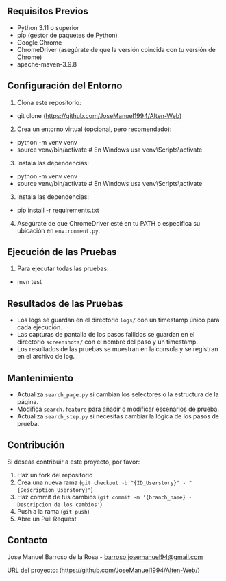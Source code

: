 ## Requisitos Previos

- Python 3.11 o superior
- pip (gestor de paquetes de Python)
- Google Chrome
- ChromeDriver (asegúrate de que la versión coincida con tu versión de Chrome)
- apache-maven-3.9.8

## Configuración del Entorno

1. Clona este repositorio:

 - git clone (https://github.com/JoseManuel1994/Alten-Web)

2. Crea un entorno virtual (opcional, pero recomendado):

 - python -m venv venv
 - source venv/bin/activate  # En Windows usa venv\Scripts\activate

3. Instala las dependencias:

 - python -m venv venv
 - source venv/bin/activate  # En Windows usa venv\Scripts\activate

3. Instala las dependencias:

 - pip install -r requirements.txt

4. Asegúrate de que ChromeDriver esté en tu PATH o especifica su ubicación en `environment.py`.

## Ejecución de las Pruebas

1. Para ejecutar todas las pruebas:

 - mvn test

## Resultados de las Pruebas

- Los logs se guardan en el directorio `logs/` con un timestamp único para cada ejecución.
- Las capturas de pantalla de los pasos fallidos se guardan en el directorio `screenshots/` con el nombre del paso y un timestamp.
- Los resultados de las pruebas se muestran en la consola y se registran en el archivo de log.

## Mantenimiento

- Actualiza `search_page.py` si cambian los selectores o la estructura de la página.
- Modifica `search.feature` para añadir o modificar escenarios de prueba.
- Actualiza `search_step.py` si necesitas cambiar la lógica de los pasos de prueba.

## Contribución

Si deseas contribuir a este proyecto, por favor:

1. Haz un fork del repositorio
2. Crea una nueva rama (`git checkout -b "{ID_Userstory}" - "{Description_Userstory}"`)
3. Haz commit de tus cambios (`git commit -m '{branch_name} - Descripcion de los cambios'`)
4. Push a la rama (`git push`)
5. Abre un Pull Request

## Contacto

Jose Manuel Barroso de la Rosa - barroso.josemanuel94@gmail.com

URL del proyecto: (https://github.com/JoseManuel1994/Alten-Web/)
